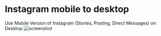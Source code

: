 # Instagram mobile to desktop
Use Mobile Version of Instagram (Stories, Posting, Direct Messages) on Desktop
![screenshot](https://greasyfork.org/system/screenshots/screenshots/000/016/161/original/gdfdfdd.jpg?1561429526)

